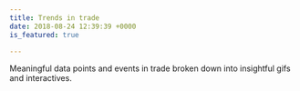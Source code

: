```yaml
---
title: Trends in trade
date: 2018-08-24 12:39:39 +0000
is_featured: true

---
```

Meaningful data points and events in trade broken down into insightful gifs and interactives.